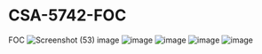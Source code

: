 # CSA-5742-FOC
FOC
![Screenshot (53)](https://user-images.githubusercontent.com/113986476/214474439-4ae78c0b-164a-4bce-a75a-a95de89948d6.png)
image
![image](https://user-images.githubusercontent.com/113986476/214480949-d8ac3bb9-24eb-4a7f-84f2-99eeea11ed71.png)
![image](https://user-images.githubusercontent.com/113986476/214481011-a7e21076-7784-4c2e-a2ad-c5524ceb2d3e.png)
![image](https://user-images.githubusercontent.com/113986476/214481127-4f50524c-78cd-45fc-8251-5bf66feccd72.png)
![image](https://user-images.githubusercontent.com/113986476/214481439-dc9872d3-8058-45b0-822d-cece3e21dfbc.png)
